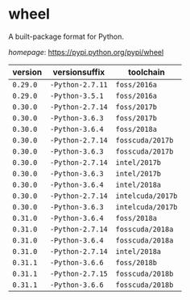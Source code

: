 # wheel

A built-package format for Python.

*homepage*: <https://pypi.python.org/pypi/wheel>

version | versionsuffix | toolchain
--------|---------------|----------
``0.29.0`` | ``-Python-2.7.11`` | ``foss/2016a``
``0.29.0`` | ``-Python-3.5.1`` | ``foss/2016a``
``0.30.0`` | ``-Python-2.7.14`` | ``foss/2017b``
``0.30.0`` | ``-Python-3.6.3`` | ``foss/2017b``
``0.30.0`` | ``-Python-3.6.4`` | ``foss/2018a``
``0.30.0`` | ``-Python-2.7.14`` | ``fosscuda/2017b``
``0.30.0`` | ``-Python-3.6.3`` | ``fosscuda/2017b``
``0.30.0`` | ``-Python-2.7.14`` | ``intel/2017b``
``0.30.0`` | ``-Python-3.6.3`` | ``intel/2017b``
``0.30.0`` | ``-Python-3.6.4`` | ``intel/2018a``
``0.30.0`` | ``-Python-2.7.14`` | ``intelcuda/2017b``
``0.30.0`` | ``-Python-3.6.3`` | ``intelcuda/2017b``
``0.31.0`` | ``-Python-3.6.4`` | ``foss/2018a``
``0.31.0`` | ``-Python-2.7.14`` | ``fosscuda/2018a``
``0.31.0`` | ``-Python-3.6.4`` | ``fosscuda/2018a``
``0.31.0`` | ``-Python-2.7.14`` | ``intel/2018a``
``0.31.1`` | ``-Python-3.6.6`` | ``foss/2018b``
``0.31.1`` | ``-Python-2.7.15`` | ``fosscuda/2018b``
``0.31.1`` | ``-Python-3.6.6`` | ``fosscuda/2018b``
